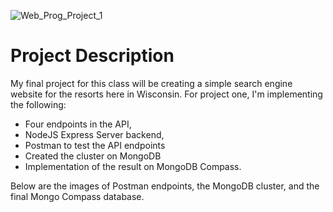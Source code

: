 ![Web_Prog_Project_1](https://user-images.githubusercontent.com/64111694/194647704-1c939bc8-bc0b-4b07-8dfd-bf7f01b127f7.png)

# Project Description

My final project for this class will be creating a simple search engine website for the resorts here in Wisconsin. 
For project one, I'm implementing the following:

- Four endpoints in the API,
- NodeJS Express Server backend,
- Postman to test the API endpoints
- Created the cluster on MongoDB
- Implementation of the result on MongoDB Compass.

Below are the images of Postman endpoints, the MongoDB cluster, and the final Mongo Compass database.
